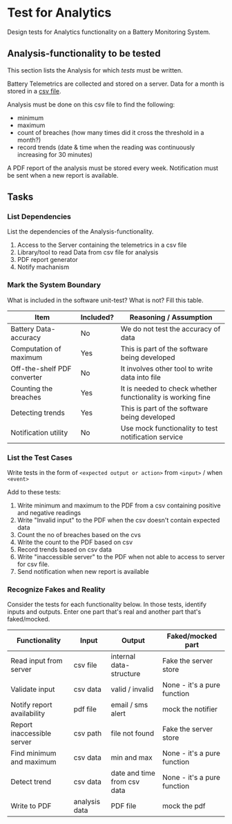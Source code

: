 # Test for Analytics

Design tests for Analytics functionality on a Battery Monitoring System.

## Analysis-functionality to be tested

This section lists the Analysis for which _tests_ must be written.

Battery Telemetrics are collected and stored on a server.
Data for a month is stored in a [csv file](https://en.wikipedia.org/wiki/Comma-separated_values).

Analysis must be done on this csv file to find the following:
- minimum
- maximum
- count of breaches (how many times did it cross the threshold in a month?)
- record trends (date & time when the reading was continuously increasing for 30 minutes)

A PDF report of the analysis must be stored every week.
Notification must be sent when a new report is available.

## Tasks

### List Dependencies

List the dependencies of the Analysis-functionality.

1. Access to the Server containing the telemetrics in a csv file
2. Library/tool to read Data from csv file for analysis
3. PDF report generator
4. Notify machanism


### Mark the System Boundary

What is included in the software unit-test? What is not? Fill this table.

| Item                      | Included?     | Reasoning / Assumption
|---------------------------|---------------|---
Battery Data-accuracy       | No            | We do not test the accuracy of data
Computation of maximum      | Yes           | This is part of the software being developed
Off-the-shelf PDF converter | No            | It involves other tool to write data into file 
Counting the breaches       | Yes           | It is needed to check whether functionality is working fine
Detecting trends            | Yes           | This is part of the software being developed
Notification utility        | No            | Use mock functionality to test notification service

### List the Test Cases

Write tests in the form of `<expected output or action>` from `<input>` / when `<event>`

Add to these tests:

1. Write minimum and maximum to the PDF from a csv containing positive and negative readings
2. Write "Invalid input" to the PDF when the csv doesn't contain expected data
3. Count the no of breaches based on the cvs 
4. Write the count to the PDF based on csv
5. Record trends based on csv data
6. Write "inaccessible server" to the PDF when not able to access to server for csv file.
7. Send notification when new report is available

### Recognize Fakes and Reality

Consider the tests for each functionality below.
In those tests, identify inputs and outputs.
Enter one part that's real and another part that's faked/mocked.

| Functionality            | Input        | Output                      | Faked/mocked part
|--------------------------|--------------|-----------------------------|---
Read input from server     | csv file     | internal data-structure     | Fake the server store
Validate input             | csv data     | valid / invalid             | None - it's a pure function
Notify report availability | pdf file     | email / sms alert           | mock the notifier
Report inaccessible server | csv path     | file not found              | Fake the server store
Find minimum and maximum   | csv data     | min and max                 | None - it's a pure function
Detect trend               | csv data     | date and time from csv data | None - it's a pure function
Write to PDF               | analysis data| PDF file                    | mock the pdf
